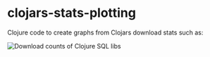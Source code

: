 # clojars-stats-plotting

Clojure code to create graphs from Clojars download stats such as:

![Download counts of Clojure SQL libs](https://pbs.twimg.com/media/CIfn_zHWoAAkpsZ.png)

